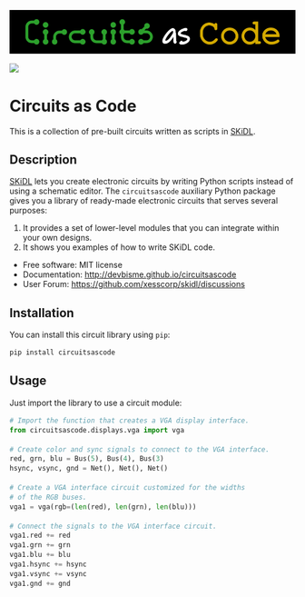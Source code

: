 ![Circuits as Code banner](logos/banner.png)

[![](https://img.shields.io/pypi/v/circuitsascode.svg)](https://pypi.python.org/pypi/circuitsascode)

# Circuits as Code

This is a collection of pre-built circuits written as scripts in [SKiDL](http://xesscorp.github.io/skidl).


## Description

[SKiDL](http://xesscorp.github.io/skidl) lets you create electronic circuits by writing Python scripts instead of using a schematic editor.
The `circuitsascode` auxiliary Python package gives you a library of ready-made electronic circuits that serves several purposes:

1. It provides a set of lower-level modules that you can integrate within your own designs.
1. It shows you examples of how to write SKiDL code.

* Free software: MIT license
* Documentation: http://devbisme.github.io/circuitsascode
* User Forum: https://github.com/xesscorp/skidl/discussions

## Installation

You can install this circuit library using `pip`:

```bash
pip install circuitsascode
```

## Usage

Just import the library to use a circuit module:

```py
# Import the function that creates a VGA display interface.
from circuitsascode.displays.vga import vga

# Create color and sync signals to connect to the VGA interface.
red, grn, blu = Bus(5), Bus(4), Bus(3)
hsync, vsync, gnd = Net(), Net(), Net()

# Create a VGA interface circuit customized for the widths
# of the RGB buses.
vga1 = vga(rgb=(len(red), len(grn), len(blu)))

# Connect the signals to the VGA interface circuit.
vga1.red += red
vga1.grn += grn
vga1.blu += blu
vga1.hsync += hsync
vga1.vsync += vsync
vga1.gnd += gnd
```
